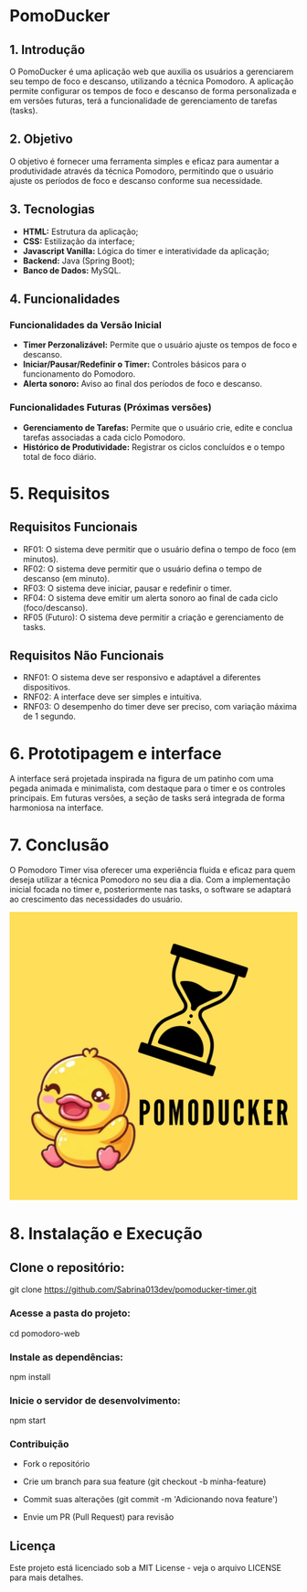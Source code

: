 # PomoDucker

## 1. Introdução

O PomoDucker é uma aplicação web que auxilia os usuários a gerenciarem seu tempo de foco e descanso, utilizando a técnica Pomodoro. A aplicação permite configurar os tempos de foco e descanso de forma personalizada e em versões futuras, terá a funcionalidade de gerenciamento de tarefas (tasks).

## 2. Objetivo

O objetivo é fornecer uma ferramenta simples e eficaz para aumentar a produtividade através da técnica Pomodoro, permitindo que o usuário ajuste os períodos de foco e descanso conforme sua necessidade.

## 3. Tecnologias

- **HTML:** Estrutura da aplicação;
- **CSS:** Estilização da interface;
- **Javascript Vanilla:** Lógica do timer e interatividade da aplicação;
- **Backend:** Java (Spring Boot);
- **Banco de Dados:** MySQL. 

## 4. Funcionalidades

### Funcionalidades da Versão Inicial

- **Timer Perzonalizável:** Permite que o usuário ajuste os tempos de foco e descanso.
- **Iniciar/Pausar/Redefinir o Timer:** Controles básicos para o funcionamento do Pomodoro.
- **Alerta sonoro:** Aviso ao final dos períodos de foco e descanso.

### Funcionalidades Futuras (Próximas versões)

- **Gerenciamento de Tarefas:** Permite que o usuário crie, edite e conclua tarefas associadas a cada ciclo Pomodoro.
- **Histórico de Produtividade:** Registrar os ciclos concluídos e o tempo total de foco diário.

# 5. Requisitos

## Requisitos Funcionais 
- RF01: O sistema deve permitir que o usuário defina o tempo de foco (em minutos).
- RF02: O sistema deve permitir que o usuário defina o tempo de descanso (em minuto).
- RF03: O sistema deve iniciar, pausar e redefinir o timer.
- RF04: O sistema deve emitir um alerta sonoro ao final de cada ciclo (foco/descanso).
- RF05 (Futuro): O sistema deve permitir a criação e gerenciamento de tasks.

## Requisitos Não Funcionais
- RNF01: O sistema deve ser responsivo e adaptável a diferentes dispositivos.
- RNF02: A interface deve ser simples e intuitiva.
- RNF03: O desempenho do timer deve ser preciso, com variação máxima de 1 segundo.

# 6. Prototipagem e interface

A interface será projetada inspirada na figura de um patinho com uma pegada animada e minimalista, com destaque para o timer e os controles principais. Em futuras versões, a seção de tasks será integrada de forma harmoniosa na interface.

# 7. Conclusão

O Pomodoro Timer visa oferecer uma experiência fluida e eficaz para quem deseja utilizar a técnica Pomodoro no seu dia a dia. Com a implementação inicial focada no timer e, posteriormente nas tasks, o software se adaptará ao crescimento das necessidades do usuário.

![Banner PomoDucker](/images/pomodoro%20timer.png)

# 8. Instalação e Execução

## Clone o repositório:

git clone https://github.com/Sabrina013dev/pomoducker-timer.git

### Acesse a pasta do projeto:

cd pomodoro-web

### Instale as dependências:

npm install

### Inicie o servidor de desenvolvimento:

npm start

### Contribuição

- Fork o repositório

- Crie um branch para sua feature (git checkout -b minha-feature)

- Commit suas alterações (git commit -m 'Adicionando nova feature')

- Envie um PR (Pull Request) para revisão

## Licença

Este projeto está licenciado sob a MIT License - veja o arquivo LICENSE para mais detalhes.

